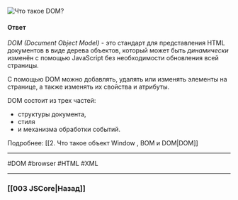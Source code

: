 ![Что такое DOM?](https://youtu.be/1eIRTdgzHtw?t=471)

#### Ответ

*DOM (Document Object Model)* - это стандарт для представления HTML документов в виде дерева объектов, который может быть *динамически* изменён с помощью JavaScript без необходимости обновления всей страницы.

С помощью DOM можно добавлять, удалять или изменять элементы на странице, а также изменять их свойства и атрибуты.

DOM состоит из трех частей: 
* структуры документа, 
* стиля 
* и механизма обработки событий. 

Подробнее: [[2. Что такое объект Window , BOM и DOM|DOM]]

___
#DOM #browser #HTML #XML

___

### [[003 JSCore|Назад]]